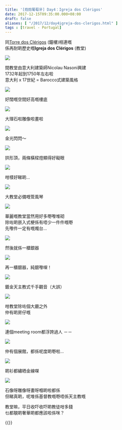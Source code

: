 ```yaml
---
title: '[抱抱葡萄牙] Day4：Igreja dos Clérigos'
date: 2017-12-15T09:35:00.000+08:00
draft: false
aliases: [ "/2017/12/day4igreja-dos-clerigos.html" ]
tags : [travel - Portugal]
---
```


同[Torre dos Clérigos](https://hidie.net/portugal4b/) (鐘樓)相連嘅  
係再耐啲歷史嘅**Igreja dos Clérigos** (教堂)  

![](/aimges/portugal4c.jpg)

間教堂由意大利建築師Nicolau Nasoni興建  
1732年起到1750年左右啦  
意大利 x 17世紀 = Barocco式建築風格  

![](/aimges/portugal4c1.jpg)

好闊嘅空間好高嘅樓底  

![](/aimges/portugal4c2.jpg)

大理石啦雕像啦畫啦  

![](/aimges/portugal4c3.jpg)

金光閃閃～  

![](/aimges/portugal4c4.jpg)

拱形頂，兩條橫樑燈顯得好礙眼  

![](/aimges/portugal4c5.jpg)

咁樣好睇啲...  

![](/aimges/portugal4c6.jpg)

大教堂必備嘅管風琴  

![](/aimges/portugal4c7.jpg)

華麗嘅教堂當然用好多嘢嚟堆砌  
除咗啲嵌入式梗係有唔少一件件嘅嘢  
先嚟件一定有嘅燭台...  

![](/aimges/portugal4c8.jpg)

然後就係一櫃銀器  

![](/aimges/portugal4c9.jpg)

再一櫃銀器，純銀嚟㗎！  

![](/aimges/portugal4c10.jpg)

鍍金天主教式千手觀音（大誤）  

![](/aimges/portugal4c11.jpg)

咁教堂除咗個大廳之外  
仲有啲房仔嘅  

![](/aimges/portugal4c12.jpg)

連個meeting room都浮誇過人 －－  

![](/aimges/portugal4c13.jpg)

仲有個展館，都係呢度啲嘢啦...  

![](/aimges/portugal4c14.jpg)

啲衫都繡晒金線㗎  

![](/aimges/portugal4c15.jpg)

石像呀雕像呀畫呀嗰啲啦都係  
但睇真啲，呢堆係基督教嘅嘢唔係天主教嘅  
  
  
教堂嘛，平日收吓收吓啲教徒咁多錢  
乜都靚啲奢華啲都應該啦係咪？  
  
  
  
  

{{<portugal>}}  
